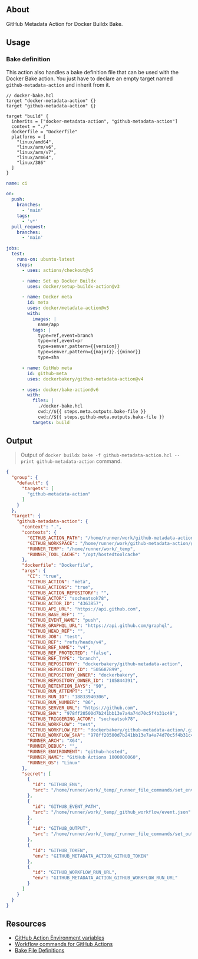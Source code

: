 ## About

GitHub Metadata Action for Docker Buildx Bake.

## Usage

### Bake definition

This action also handles a bake definition file that can be used with the Docker Bake action. You just have to declare an empty target named `github-metadata-action` and inherit from it.

```hcl
// docker-bake.hcl
target "docker-metadata-action" {}
target "github-metadata-action" {}

target "build" {
  inherits = ["docker-metadata-action", "github-metadata-action"]
  context = "./"
  dockerfile = "Dockerfile"
  platforms = [
    "linux/amd64",
    "linux/arm/v6",
    "linux/arm/v7",
    "linux/arm64",
    "linux/386"
  ]
}
```

```yml
name: ci

on:
  push:
    branches:
      - 'main'
    tags:
      - 'v*'
  pull_request:
    branches:
      - 'main'

jobs:
  test:
    runs-on: ubuntu-latest
    steps:
      - uses: actions/checkout@v5

      - name: Set up Docker Buildx
        uses: docker/setup-buildx-action@v3

      - name: Docker meta
        id: meta
        uses: docker/metadata-action@v5
        with:
          images: |
            name/app
          tags: |
            type=ref,event=branch
            type=ref,event=pr
            type=semver,pattern={{version}}
            type=semver,pattern={{major}}.{{minor}}
            type=sha

      - name: GitHub meta
        id: github-meta
        uses: dockerbakery/github-metadata-action@v4

      - uses: docker/bake-action@v6
        with:
          files: |
            ./docker-bake.hcl
            cwd://${{ steps.meta.outputs.bake-file }}
            cwd://${{ steps.github-meta.outputs.bake-file }}
          targets: build
```

## Output

> Output of `docker buildx bake -f github-metadata-action.hcl --print github-metadata-action` command.

```json
{
  "group": {
    "default": {
      "targets": [
        "github-metadata-action"
      ]
    }
  },
  "target": {
    "github-metadata-action": {
      "context": ".",
      "contexts": {
        "GITHUB_ACTION_PATH": "/home/runner/work/github-metadata-action/github-metadata-action/./",
        "GITHUB_WORKSPACE": "/home/runner/work/github-metadata-action/github-metadata-action",
        "RUNNER_TEMP": "/home/runner/work/_temp",
        "RUNNER_TOOL_CACHE": "/opt/hostedtoolcache"
      },
      "dockerfile": "Dockerfile",
      "args": {
        "CI": "true",
        "GITHUB_ACTION": "meta",
        "GITHUB_ACTIONS": "true",
        "GITHUB_ACTION_REPOSITORY": "",
        "GITHUB_ACTOR": "socheatsok78",
        "GITHUB_ACTOR_ID": "4363857",
        "GITHUB_API_URL": "https://api.github.com",
        "GITHUB_BASE_REF": "",
        "GITHUB_EVENT_NAME": "push",
        "GITHUB_GRAPHQL_URL": "https://api.github.com/graphql",
        "GITHUB_HEAD_REF": "",
        "GITHUB_JOB": "test",
        "GITHUB_REF": "refs/heads/v4",
        "GITHUB_REF_NAME": "v4",
        "GITHUB_REF_PROTECTED": "false",
        "GITHUB_REF_TYPE": "branch",
        "GITHUB_REPOSITORY": "dockerbakery/github-metadata-action",
        "GITHUB_REPOSITORY_ID": "505687899",
        "GITHUB_REPOSITORY_OWNER": "dockerbakery",
        "GITHUB_REPOSITORY_OWNER_ID": "105844391",
        "GITHUB_RETENTION_DAYS": "90",
        "GITHUB_RUN_ATTEMPT": "1",
        "GITHUB_RUN_ID": "18833940306",
        "GITHUB_RUN_NUMBER": "86",
        "GITHUB_SERVER_URL": "https://github.com",
        "GITHUB_SHA": "978ff20500d7b241bb13e7a4a74d70c5f4b31c49",
        "GITHUB_TRIGGERING_ACTOR": "socheatsok78",
        "GITHUB_WORKFLOW": "test",
        "GITHUB_WORKFLOW_REF": "dockerbakery/github-metadata-action/.github/workflows/test.yml@refs/heads/v4",
        "GITHUB_WORKFLOW_SHA": "978ff20500d7b241bb13e7a4a74d70c5f4b31c49",
        "RUNNER_ARCH": "X64",
        "RUNNER_DEBUG": "",
        "RUNNER_ENVIRONMENT": "github-hosted",
        "RUNNER_NAME": "GitHub Actions 1000000060",
        "RUNNER_OS": "Linux"
      },
      "secret": [
        {
          "id": "GITHUB_ENV",
          "src": "/home/runner/work/_temp/_runner_file_commands/set_env_30874525-f2f7-4e7e-8b78-6a75232224aa"
        },
        {
          "id": "GITHUB_EVENT_PATH",
          "src": "/home/runner/work/_temp/_github_workflow/event.json"
        },
        {
          "id": "GITHUB_OUTPUT",
          "src": "/home/runner/work/_temp/_runner_file_commands/set_output_30874525-f2f7-4e7e-8b78-6a75232224aa"
        },
        {
          "id": "GITHUB_TOKEN",
          "env": "GITHUB_METADATA_ACTION_GITHUB_TOKEN"
        },
        {
          "id": "GITHUB_WORKFLOW_RUN_URL",
          "env": "GITHUB_METADATA_ACTION_GITHUB_WORKFLOW_RUN_URL"
        }
      ]
    }
  }
}
```

## Resources

- [GitHub Action Environment variables](https://docs.github.com/en/actions/learn-github-actions/environment-variables)
- [Workflow commands for GitHub Actions](https://docs.github.com/en/actions/using-workflows/workflow-commands-for-github-actions)
- [Bake File Definitions](https://github.com/docker/buildx/blob/master/docs/guides/bake/file-definition.md)
